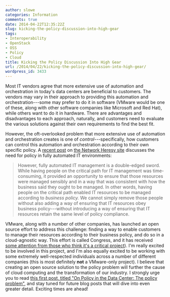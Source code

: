 ```yaml
---
author: slowe
categories: Information
comments: true
date: 2014-04-22T12:35:22Z
slug: kicking-the-policy-discussion-into-high-gear
tags:
- Interoperability
- OpenStack
- OSS
- Policy
- Cloud
title: Kicking the Policy Discussion Into High Gear
url: /2014/04/22/kicking-the-policy-discussion-into-high-gear/
wordpress_id: 3433
---
```


Most IT vendors agree that more extensive use of automation and orchestration in today's data centers are beneficial to customers. The vendors may vary in their approach to providing this automation and orchestration---some may prefer to do it in software (VMware would be one of these, along with other software companies like Microsoft and Red Hat), while others want to do it in hardware. There are advantages and disadvantages to each approach, naturally, and customers need to evaluate the various solutions against their own requirements to find the best fit.

However, the oft-overlooked problem that more extensive use of automation and orchestration creates is one of _control_---specifically, how customers can control this automation and orchestration according to their own specific policy. A [recent post](http://networkheresy.com/) on [the Network Heresy site](http://networkheresy.com/) discusses the need for policy in fully automated IT environments:

>However, fully automated IT management is a double-edged sword. While having people on the critical path for IT management was time-consuming, it provided an opportunity to ensure that those resources were managed sensibly and in a way that was consistent with how the business said they ought to be managed. In other words, having people on the critical path enabled IT resources to be managed according to _business policy._ We cannot simply remove those people without also adding a way of ensuring that IT resources obey business policy---without introducing a way of ensuring that IT resources retain the same level of policy compliance.

VMware, along with a number of other companies, has launched an open source effort to address this challenge: finding a way to enable customers to manage their resources according to their business policy, and do so in a cloud-agnostic way. This effort is called Congress, and it has received [some attention from those who think it's a critical project](http://sarob.com/2014/03/my-take-on-openstack-projects-congress-part-1-of-10/)). I'm really excited to be involved in this project, and I'm also equally excited to be working with some extremely well-respected individuals across a number of different companies (this is most definitely **not** a VMware-only project). I believe that creating an open source solution to the policy problem will further the cause of cloud computing and the transformation of our industry. I strongly urge you to read [this first post, titled "On Policy in the Data Center: The policy problem"](http://networkheresy.com/2014/04/22/on-policy-in-the-data-center-the-policy-problem/), and stay tuned for future blog posts that will dive into even greater detail. Exciting times are ahead!
